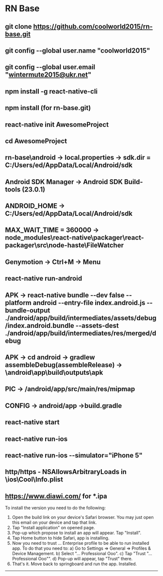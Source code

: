 # RN Base
git clone https://github.com/coolworld2015/rn-base.git
-------------------------------------------------------------------------------------------------
git config --global user.name "coolworld2015"
-------------------------------------------------------------------------------------------------
git config --global user.email "wintermute2015@ukr.net"
-------------------------------------------------------------------------------------------------
npm install -g react-native-cli
-------------------------------------------------------------------------------------------------
npm install (for rn-base.git)
-------------------------------------------------------------------------------------------------
react-native init AwesomeProject
-------------------------------------------------------------------------------------------------
cd AwesomeProject
-------------------------------------------------------------------------------------------------
rn-base\android -> local.properties -> sdk.dir = C:/Users/ed/AppData/Local/Android/sdk
-------------------------------------------------------------------------------------------------
Android SDK Manager -> Android SDK Build-tools (23.0.1)
-------------------------------------------------------------------------------------------------
ANDROID_HOME -> C:/Users/ed/AppData/Local/Android/sdk
-------------------------------------------------------------------------------------------------
MAX_WAIT_TIME = 360000 -> node_modules\react-native\packager\react-packager\src\node-haste\FileWatcher
-------------------------------------------------------------------------------------------------
Genymotion -> Ctrl+M -> Menu
-------------------------------------------------------------------------------------------------
react-native run-android
-------------------------------------------------------------------------------------------------
APK -> react-native bundle --dev false --platform android --entry-file index.android.js --bundle-output ./android/app/build/intermediates/assets/debug/index.android.bundle --assets-dest ./android/app/build/intermediates/res/merged/debug
-------------------------------------------------------------------------------------------------
APK -> cd android -> gradlew assembleDebug(assembleRelease) -> \android\app\build\outputs\apk
-------------------------------------------------------------------------------------------------
PIC -> /android/app/src/main/res/mipmap
-------------------------------------------------------------------------------------------------
CONFIG -> android/app ->build.gradle
-------------------------------------------------------------------------------------------------
react-native start
-------------------------------------------------------------------------------------------------
react-native run-ios
-------------------------------------------------------------------------------------------------
react-native run-ios --simulator="iPhone 5"
-------------------------------------------------------------------------------------------------
http/https - NSAllowsArbitraryLoads in \ios\Cool\Info.plist
-------------------------------------------------------------------------------------------------
https://www.diawi.com/ for *.ipa
-------------------------------------------------------------------------------------------------
To install the version you need to do the following:
1) Open the build link on your device's Safari browser. You may just open this email on your device and tap that link.
2) Tap "Install application" on opened page.
3) Pop-up which propose to install an app will appear. Tap "Install".
4) Tap Home button to hide Safari, app is installing.
5) Now you need to trust ... Enterprise profile to be able to run installed app. To do that you need to: 
a) Go to Settings => General => Profiles & Device Management.
b) Select "... Professional Ooo".
c) Tap "Trust "... Professional Ooo"".
d) Pop-up will appear, tap "Trust" there.
6) That's it. Move back to springboard and run the app.
Installed.
-------------------------------------------------------------------------------------------------